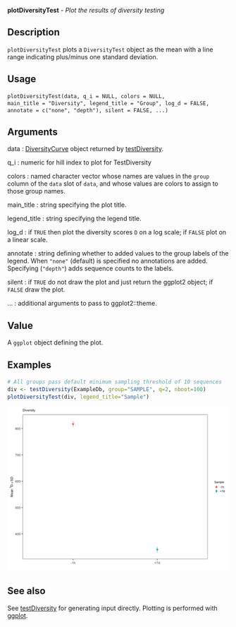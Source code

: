 **plotDiversityTest** - *Plot the results of diversity testing*

Description
--------------------

`plotDiversityTest` plots a `DiversityTest` object as the mean
with a line range indicating plus/minus one standard deviation.


Usage
--------------------
```
plotDiversityTest(data, q_i = NULL, colors = NULL,
main_title = "Diversity", legend_title = "Group", log_d = FALSE,
annotate = c("none", "depth"), silent = FALSE, ...)
```

Arguments
-------------------

data
:   [DiversityCurve](DiversityCurve-class.md) object returned by 
[testDiversity](testDiversity.md).

q_i
:   numeric for hill index to plot for TestDiversity

colors
:   named character vector whose names are values in the 
`group` column of the `data` slot of `data`,
and whose values are colors to assign to those group names.

main_title
:   string specifying the plot title.

legend_title
:   string specifying the legend title.

log_d
:   if `TRUE` then plot the diversity scores <code class = 'eq'>D</code> 
on a log scale; if `FALSE` plot on a linear scale.

annotate
:   string defining whether to added values to the group labels 
of the legend. When `"none"` (default) is specified no
annotations are added. Specifying (`"depth"`) adds 
sequence counts to the labels.

silent
:   if `TRUE` do not draw the plot and just return the ggplot2 
object; if `FALSE` draw the plot.

...
:   additional arguments to pass to ggplot2::theme.




Value
-------------------

A `ggplot` object defining the plot.



Examples
-------------------

```R
# All groups pass default minimum sampling threshold of 10 sequences
div <- testDiversity(ExampleDb, group="SAMPLE", q=2, nboot=100)
plotDiversityTest(div, legend_title="Sample")
```

![2](plotDiversityTest-2.png)


See also
-------------------

See [testDiversity](testDiversity.md) for generating input directly. 
Plotting is performed with [ggplot](http://www.rdocumentation.org/packages/ggplot2/topics/ggplot).



